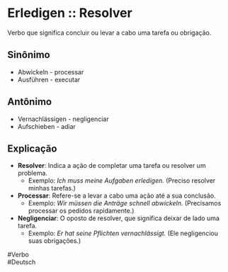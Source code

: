 # Erledigen :: Resolver
<!--SR:!2024-11-05,1,230-->
Verbo que significa concluir ou levar a cabo uma tarefa ou obrigação.

## Sinônimo
- Abwickeln - processar  
- Ausführen - executar  

## Antônimo
- Vernachlässigen - negligenciar  
- Aufschieben - adiar  

## Explicação
- **Resolver**: Indica a ação de completar uma tarefa ou resolver um problema.
  - Exemplo: *Ich muss meine Aufgaben erledigen.* (Preciso resolver minhas tarefas.)
- **Processar**: Refere-se a levar a cabo uma ação até a sua conclusão.
  - Exemplo: *Wir müssen die Anträge schnell abwickeln.* (Precisamos processar os pedidos rapidamente.)
- **Negligenciar**: O oposto de resolver, que significa deixar de lado uma tarefa.
  - Exemplo: *Er hat seine Pflichten vernachlässigt.* (Ele negligenciou suas obrigações.)

#Verbo  
#Deutsch
